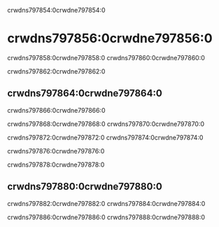 crwdns797854:0crwdne797854:0
# crwdns797856:0crwdne797856:0

crwdns797858:0crwdne797858:0 crwdns797860:0crwdne797860:0

crwdns797862:0crwdne797862:0
## crwdns797864:0crwdne797864:0

crwdns797866:0crwdne797866:0

crwdns797868:0crwdne797868:0 crwdns797870:0crwdne797870:0

crwdns797872:0crwdne797872:0 crwdns797874:0crwdne797874:0

crwdns797876:0crwdne797876:0

crwdns797878:0crwdne797878:0
## crwdns797880:0crwdne797880:0

crwdns797882:0crwdne797882:0 crwdns797884:0crwdne797884:0

crwdns797886:0crwdne797886:0 crwdns797888:0crwdne797888:0
